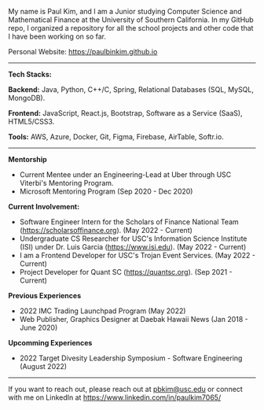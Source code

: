 My name is Paul Kim, and I am a Junior studying Computer Science and Mathematical Finance at the University of Southern California. In my GitHub repo, I organized a repository for all the school projects and other code that I have been working on so far.

Personal Website: https://paulbinkim.github.io

---------------------------------------------------------------------------------------------------------------------------------------------------------

**Tech Stacks:**

**Backend:** Java, Python, C++/C, Spring, Relational Databases (SQL, MySQL, MongoDB).

**Frontend:** JavaScript, React.js, Bootstrap, Software as a Service (SaaS), HTML5/CSS3.

**Tools:** AWS, Azure, Docker, Git, Figma, Firebase, AirTable, Softr.io.

---------------------------------------------------------------------------------------------------------------------------------------------------------
**Mentorship**
- Current Mentee under an Engineering-Lead at Uber through USC Viterbi's Mentoring Program.
- Microsoft Mentoring Program (Sep 2020 - Dec 2020)

**Current Involvement:**

- Software Engineer Intern for the Scholars of Finance National Team (https://scholarsoffinance.org). (May 2022 - Current)
- Undergraduate CS Researcher for USC's Information Science Institute (ISI) under Dr. Luis Garcia (https://www.isi.edu). (May 2022 - Current)
- I am a Frontend Developer for USC's Trojan Event Services. (May 2022 - Current)
- Project Developer for Quant SC (https://quantsc.org). (Sep 2021 - Current)

**Previous Experiences**
- 2022 IMC Trading Launchpad Program (May 2022)
- Web Publisher, Graphics Designer at Daebak Hawaii News (Jan 2018 - June 2020)

**Upcomming Experiences**
- 2022 Target Divesity Leadership Symposium - Software Engineering (August 2022)
  
---------------------------------------------------------------------------------------------------------------------------------------------------------

If you want to reach out, please reach out at pbkim@usc.edu or connect with me on LinkedIn at https://www.linkedin.com/in/paulkim7065/
